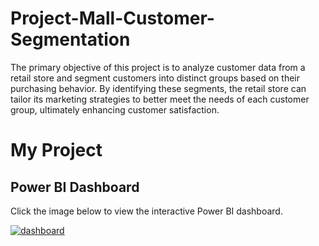 # Project-Mall-Customer-Segmentation
The primary objective of this project is to analyze customer data from a retail store and segment  customers into distinct groups based on their purchasing behavior. By identifying these segments,  the retail store can tailor its marketing strategies to better meet the needs of each customer group,  ultimately enhancing customer satisfaction.

# My Project

## Power BI Dashboard

Click the image below to view the interactive Power BI dashboard.

[![dashboard](https://app.powerbi.com/view?r=eyJrIjoiZWJlMTE1NjEtYTQyZC00MjNmLWIwZjktZjIzOTg1OGM5ZjNiIiwidCI6ImUxNGU3M2ViLTUyNTEtNDM4OC04ZDY3LThmOWYyZTJkNWE0NiIsImMiOjEwfQ%3D%3D)](https://app.powerbi.com/view?r=eyJrIjoiZWJlMTE1NjEtYTQyZC00MjNmLWIwZjktZjIzOTg1OGM5ZjNiIiwidCI6ImUxNGU3M2ViLTUyNTEtNDM4OC04ZDY3LThmOWYyZTJkNWE0NiIsImMiOjEwfQ%3D%3D)
